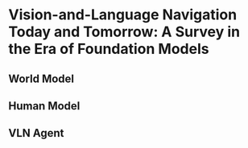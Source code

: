 # Vision-and-Language Navigation Today and Tomorrow: A Survey in the Era of Foundation Models


## World Model


## Human Model

## VLN Agent
